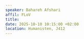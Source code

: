 ```yaml
---
speaker: Bahareh Afshari
affil: FLoV
title: 
date: 2025-10-10 10:15:00 +02:00
location: Humanisten, J412
---
```


